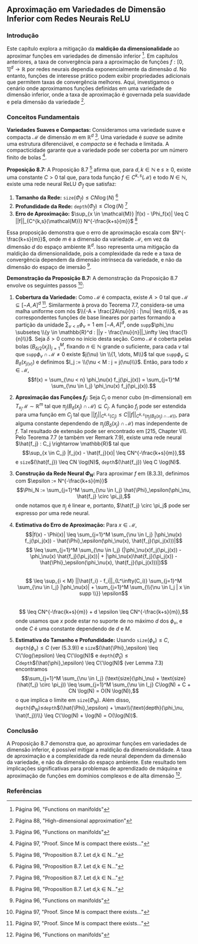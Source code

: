 ## Aproximação em Variedades de Dimensão Inferior com Redes Neurais ReLU

### Introdução
Este capítulo explora a mitigação da **maldição da dimensionalidade** ao aproximar funções em variedades de dimensão inferior [^96]. Em capítulos anteriores, a taxa de convergência para a aproximação de funções $f:[0,1]^d \rightarrow \mathbb{R}$ por redes neurais dependia exponencialmente da dimensão $d$. No entanto, funções de interesse prático podem exibir propriedades adicionais que permitem taxas de convergência melhores. Aqui, investigamos o cenário onde aproximamos funções definidas em uma variedade de dimensão inferior, onde a taxa de aproximação é governada pela suavidade e pela dimensão da variedade [^1].

### Conceitos Fundamentais
**Variedades Suaves e Compactas:** Consideramos uma variedade suave e compacta $\mathcal{M}$ de dimensão $m$ em $\mathbb{R}^d$ [^96]. Uma variedade é *suave* se admite uma estrutura diferenciável, e *compacta* se é fechada e limitada. A compacticidade garante que a variedade pode ser coberta por um número finito de bolas [^97].

**Proposição 8.7:** A Proposição 8.7 [^98] afirma que, para $d, k \in \mathbb{N}$ e $s \geq 0$, existe uma constante $C > 0$ tal que, para toda função $f \in C^{k,s}(\mathcal{M})$ e todo $N \in \mathbb{N}$, existe uma rede neural ReLU $\Phi_f$ que satisfaz:

1.  **Tamanho da Rede:** `size`$(\Phi_f) \leq CN \log(N)$ [^98]
2.  **Profundidade da Rede:** `depth`$(\Phi_f) \leq C \log(N)$ [^98]
3.  **Erro de Aproximação:** $\sup_{x \in \mathcal{M}} |f(x) - \Phi_f(x)| \leq C ||f||_{C^{k,s}(\mathcal{M})} N^{-\frac{k+s}{m}}$ [^98]

Essa proposição demonstra que o erro de aproximação escala com $N^{-\frac{k+s}{m}}$, onde $m$ é a dimensão da variedade $\mathcal{M}$, em vez da dimensão $d$ do espaço ambiente $\mathbb{R}^d$. Isso representa uma mitigação da maldição da dimensionalidade, pois a complexidade da rede e a taxa de convergência dependem da dimensão intrínseca da variedade, e não da dimensão do espaço de imersão [^96].

**Demonstração da Proposição 8.7:** A demonstração da Proposição 8.7 envolve os seguintes passos [^97]:

1.  **Cobertura da Variedade:** Como $\mathcal{M}$ é compacta, existe $A > 0$ tal que $\mathcal{M} \subseteq [-A, A]^d$ [^97]. Similarmente à prova do Teorema 7.7, considera-se uma malha uniforme com nós $\\{-A + \frac{2A\nu}{n} : |\nu| \leq n\\}$, e as correspondentes funções de base lineares por partes formando a partição da unidade $\sum_{\nu < n} \phi_\nu = 1$ em $[-A, A]^d$, onde `supp`$\phi_\nu \subseteq \\{y \in \mathbb{R}^d : ||y - \frac{\nu}{n}||_\infty \leq \frac{1}{n}\\}$. Seja $\delta > 0$ como no início desta seção. Como $\mathcal{M}$ é coberta pelas bolas $(B_{\delta/2}(x_j))_{j=1}^M$, fixando $n \in \mathbb{N}$ grande o suficiente, para cada $\nu$ tal que `supp`$\phi_\nu \cap \mathcal{M} \neq 0$ existe $j(\nu) \in \\{1, \dots, M\\}$ tal que `supp`$\phi_\nu \subseteq B_\delta(x_{j(\nu)})$ e definimos $I_j := \\{\nu < M : j = j(\nu)\\}$. Então, para todo $x \in \mathcal{M}$,
    $$f(x) = \sum_{\nu < n} \phi_\nu(x) f_j(\pi_j(x)) = \sum_{j=1}^M \sum_{\nu \in I_j} \phi_\nu(x) f_j(\pi_j(x)).$$
2.  **Aproximação das Funções $f_j$:** Seja $C_j$ o menor cubo (m-dimensional) em $T_{x_j}\mathcal{M} \sim \mathbb{R}^m$ tal que $\pi_j(B_\delta(x_j) \cap \mathcal{M}) \subseteq C_j$. A função $f_j$ pode ser estendida para uma função em $C_j$ tal que $||f_j||_{C^{k,s}(C_j)} \leq C ||f||_{C^{k,s}(\pi_j(B_\delta(x_j) \cap \mathcal{M}))}$, para alguma constante dependendo de $\pi_j(B_\delta(x_j) \cap \mathcal{M})$ mas independente de $f$. Tal resultado de extensão pode ser encontrado em [215, Chapter VI]. Pelo Teorema 7.7 (e também ver Remark 7.9), existe uma rede neural $\hat{f_j} : C_j \rightarrow \mathbb{R}$ tal que
    $$\sup_{x \in C_j} |f_j(x) - \hat{f_j}(x)| \leq CN^{-\frac{k+s}{m}},$$
    e
    `size`$(\hat{f_j}) \leq CN \log(N)$, `depth`$(\hat{f_j}) \leq C \log(N)$.
3.  **Construção da Rede Neural $\Phi_N$:** Para aproximar $f$ em (8.3.3), definimos com $\epsilon := N^{-\frac{k+s}{m}}$
    $$\Phi_N := \sum_{j=1}^M \sum_{\nu \in I_j} \hat{\Phi}_\epsilon(\phi_\nu, \hat{f_j} \circ \pi_j),$$
    onde notamos que $\pi_j$ é linear e, portanto, $\hat{f_j} \circ \pi_j$ pode ser expresso por uma rede neural.
4. **Estimativa do Erro de Aproximação:** Para $x \in \mathcal{M}$,
    $$|f(x) - \Phi(x)| \leq \sum_{j=1}^M \sum_{\nu \in I_j} |\phi_\nu(x) f_j(\pi_j(x)) - \hat{\Phi}_\epsilon(\phi_\nu(x), \hat{f_j}(\pi_j(x)))|$$
    $$ \leq \sum_{j=1}^M \sum_{\nu \in I_j} (|\phi_\nu(x)f_j(\pi_j(x)) - \phi_\nu(x) \hat{f_j}(\pi_j(x))| + |\phi_\nu(x)\hat{f_j}(\pi_j(x)) - \hat{\Phi}_\epsilon(\phi_\nu(x), \hat{f_j}(\pi_j(x)))|)$$\
    $$ \leq \sup_{i < M} ||\hat{f_i} - f_i||_{L^\infty(C_i)} \sum_{j=1}^M \sum_{\nu \in I_j} |\phi_\nu(x)| + \sum_{j=1}^M \sum_{\\{\nu \in I_j | x \in supp \\}} \epsilon$$\
    $$ \leq CN^{-\frac{k+s}{m}} + d \epsilon \leq CN^{-\frac{k+s}{m}},$$
    onde usamos que $x$ pode estar no suporte de no máximo $d$ dos $\phi_\nu$, e onde $C$ é uma constante dependendo de $d$ e $M$.

5. **Estimativa do Tamanho e Profundidade:** Usando `size`$(\phi_\nu) \leq C$, `depth`$(\phi_\nu) \leq C$ (ver (5.3.9)) e `size`$(\hat{\Phi}_\epsilon) \leq C\'\log(\epsilon) \leq C\'\log(N)$ e `depth`$(\hat{\Phi}_\epsilon) \leq C$`depth`$(\hat{\phi}_\epsilon) \leq C\'\log(N)$ (ver Lemma 7.3) encontramos
    $$\sum_{j=1}^M \sum_{\nu \in I_j} (\text{size}(\phi_\nu) + \text{size}(\hat{f_j} \circ \pi_j)) \leq \sum_{j=1}^M \sum_{\nu \in I_j} C\log(N) + C + CN \log(N) = O(N \log(N)),$$
    o que implica o limite em `size`$(\Phi_N)$. Além disso,
    `depth`$(\Phi_N) \leq$`depth`$(\hat{\Phi}_\epsilon) + \max\\{\text{depth}(\phi_\nu, \hat{f_j})\\} \leq C\'\log(N) + \log(N) = O(\log(N))$.

### Conclusão
A Proposição 8.7 demonstra que, ao aproximar funções em variedades de dimensão inferior, é possível mitigar a maldição da dimensionalidade. A taxa de aproximação e a complexidade da rede neural dependem da dimensão da variedade, e não da dimensão do espaço ambiente. Este resultado tem implicações significativas para problemas de aprendizado de máquina e aproximação de funções em domínios complexos e de alta dimensão [^96].

### Referências
[^1]: Página 88, "High-dimensional approximation"
[^96]: Página 96, "Functions on manifolds"
[^97]: Página 97, "Proof. Since M is compact there exists..."
[^98]: Página 98, "Proposition 8.7. Let d,k ∈ N..."

<!-- END -->